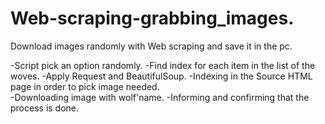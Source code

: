 # Web-scraping-grabbing_images.
Download  images randomly with Web scraping and save it in the pc.

-Script pick an option randomly. 
-Find index for each  item in the list of the woves. 
-Apply Request and BeautifulSoup. 
-Indexing in the Source HTML page in order to pick image needed.  
-Downloading image with wolf'name.
-Informing and confirming that the process is done.
